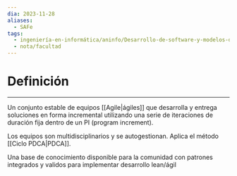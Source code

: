 ```yaml
---
dia: 2023-11-28
aliases:
  - SAFe
tags:
  - ingeniería-en-informática/aninfo/Desarrollo-de-software-y-modelos-de-proceso
  - nota/facultad
---
```

# Definición
---
Un conjunto estable de equipos [[Agile|ágiles]] que desarrolla y entrega soluciones en forma incremental utilizando una serie de iteraciones de duración fija dentro de un PI (program increment).

Los equipos son multidisciplinarios y se autogestionan. Aplica el método [[Ciclo PDCA|PDCA]].

Una base de conocimiento disponible para la comunidad con patrones integrados y validos para implementar desarrollo lean/ágil